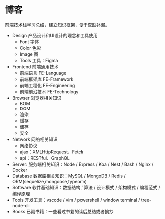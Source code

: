 # 博客

前端技术栈学习总结，建立知识框架，便于查缺补漏。
- Design 产品设计和UI设计的理念和工具使用
  - Font 字体
  - Color 色彩
  - Image 图
  - Tools 工具：Figma
- Frontend 前端通用技术
  - 前端语言 FE-Language
  - 前端框架库 FE-Framework
  - 前端工程化 FE-Engineering
  - 前端前沿技术 FE-Technology
- Browser 浏览器相关知识
  - BOM
  - DOM
  - 渲染
  - 缓存
  - 储存
  - 安全
- Network 网络相关知识
  - 网络协议
  - ajax：XMLHttpRequest、Fetch
  - api：RESTful、GraphQL
- Server: 服务端相关知识：Node / Express / Koa / Nest / Bash / Nginx / Docker
- Database 数据库相关知识：MySQL / MongoDB / Redis / ORM(sequelize,mongoose,typeorm)
- Software 软件基础知识：数据结构 / 算法 / 设计模式 / 架构模式 / 编程范式 / 编译原理
- Tools 开发工具：vscode / vim / powershell / window terminal / tree-node-cli
- Books 已阅书籍：一些看过书籍的读后总结或者摘抄